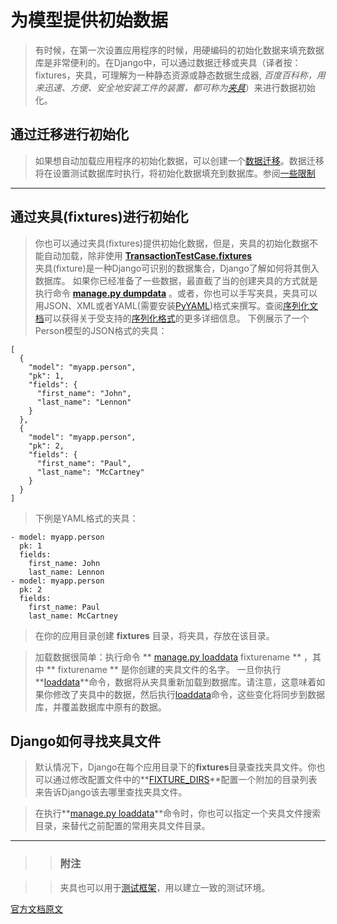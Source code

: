 # 为模型提供初始数据

> 有时候，在第一次设置应用程序的时候，用硬编码的初始化数据来填充数据库是非常便利的。在Django中，可以通过数据迁移或夹具（译者按：fixtures，夹具，可理解为一种静态资源或静态数据生成器, *百度百科称，用来迅速、方便、安全地安装工件的装置，都可称为[夹具](https://baike.baidu.com/item/%E5%A4%B9%E5%85%B7/5481848?fr=aladdin)*）来进行数据初始化。

## 通过迁移进行初始化

> 如果想自动加载应用程序的初始化数据，可以创建一个[数据迁移](https://docs.djangoproject.com/zh-hans/2.0/topics/migrations/#data-migrations)。数据迁移将在设置测试数据库时执行，将初始化数据填充到数据库。参阅[一些限制](https://docs.djangoproject.com/zh-hans/2.0/topics/testing/overview/#test-case-serialized-rollback)

---

## 通过夹具(fixtures)进行初始化

> 你也可以通过夹具(fixtures)提供初始化数据，但是，夹具的初始化数据不能自动加载，除非使用 **[TransactionTestCase.fixtures](https://docs.djangoproject.com/zh-hans/2.0/topics/testing/tools/#django.test.TransactionTestCase.fixtures)**  
> 夹具(fixture)是一种Django可识别的数据集合，Django了解如何将其倒入数据库。 
> 如果你已经准备了一些数据，最直截了当的创建夹具的方式就是执行命令 **[manage.py dumpdata](https://docs.djangoproject.com/zh-hans/2.0/ref/django-admin/#django-admin-dumpdata)** 。或者，你也可以手写夹具，夹具可以用JSON、XML或者YAML(需要安装[PyYAML](https://www.pyyaml.org/))格式来撰写。查阅[序列化文档](https://docs.djangoproject.com/zh-hans/2.0/topics/serialization/)可以获得关于受支持的[序列化格式](https://docs.djangoproject.com/zh-hans/2.0/topics/serialization/#serialization-formats)的更多详细信息。 
> 下例展示了一个Person模型的JSON格式的夹具：

```
[
  {
    "model": "myapp.person",
    "pk": 1,
    "fields": {
      "first_name": "John",
      "last_name": "Lennon"
    }
  },
  {
    "model": "myapp.person",
    "pk": 2,
    "fields": {
      "first_name": "Paul",
      "last_name": "McCartney"
    }
  }
]
```

> 下例是YAML格式的夹具：

```
- model: myapp.person
  pk: 1
  fields:
    first_name: John
    last_name: Lennon
- model: myapp.person
  pk: 2
  fields:
    first_name: Paul
    last_name: McCartney
```

> 在你的应用目录创建 **fixtures** 目录，将夹具，存放在该目录。 

> 加载数据很简单：执行命令 ** [manage.py loaddata](https://docs.djangoproject.com/en/2.0/ref/django-admin/#django-admin-loaddata) fixturename ** ，其中 ** fixturename ** 是你创建的夹具文件的名字。 
> 一旦你执行**[loaddata](https://docs.djangoproject.com/en/2.0/ref/django-admin/#django-admin-loaddata)**命令，数据将从夹具重新加载到数据库。请注意，这意味着如果你修改了夹具中的数据，然后执行[loaddata](https://docs.djangoproject.com/en/2.0/ref/django-admin/#django-admin-loaddata)命令，这些变化将同步到数据库，并覆盖数据库中原有的数据。

## Django如何寻找夹具文件

> 默认情况下，Django在每个应用目录下的**fixtures**目录查找夹具文件。你也可以通过修改配置文件中的**[FIXTURE_DIRS](https://docs.djangoproject.com/en/2.0/ref/settings/#std:setting-FIXTURE_DIRS)**配置一个附加的目录列表来告诉Django该去哪里查找夹具文件。 

> 在执行**[manage.py loaddata](https://docs.djangoproject.com/en/2.0/ref/django-admin/#django-admin-loaddata)**命令时，你也可以指定一个夹具文件搜索目录，来替代之前配置的常用夹具文件目录。

---

>> ### 附注 

>> 夹具也可以用于[测试框架](https://docs.djangoproject.com/en/2.0/topics/testing/tools/#topics-testing-fixtures)，用以建立一致的测试环境。



[官方文档原文](https://docs.djangoproject.com/en/2.0/howto/initial-data/)


